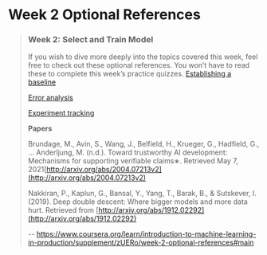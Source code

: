 # Week 2 Optional References
> 
> ### Week 2: Select and Train Model
> 
> If you wish to dive more deeply into the topics covered this week, feel free to check out these optional references. You won’t have to read these to complete this week’s practice quizzes. [Establishing a baseline](https://blog.ml.cmu.edu/2020/08/31/3-baselines/)
> 
> [Error analysis](https://techcommunity.microsoft.com/t5/azure-ai/responsible-machine-learning-with-error-analysis/ba-p/2141774)
> 
> [Experiment tracking](https://neptune.ai/blog/ml-experiment-tracking)
> 
> **Papers**
> 
> Brundage, M., Avin, S., Wang, J., Belfield, H., Krueger, G., Hadfield, G., … Anderljung, M. (n.d.). Toward trustworthy AI development: Mechanisms for supporting verifiable claims∗. Retrieved May 7, 2021[http://arxiv.org/abs/2004.07213v2](http://arxiv.org/abs/2004.07213v2)
> 
> Nakkiran, P., Kaplun, G., Bansal, Y., Yang, T., Barak, B., & Sutskever, I. (2019). Deep double descent: Where bigger models and more data hurt. Retrieved from [http://arxiv.org/abs/1912.02292](http://arxiv.org/abs/1912.02292)
>
> -- https://www.coursera.org/learn/introduction-to-machine-learning-in-production/supplement/zUERo/week-2-optional-references#main
